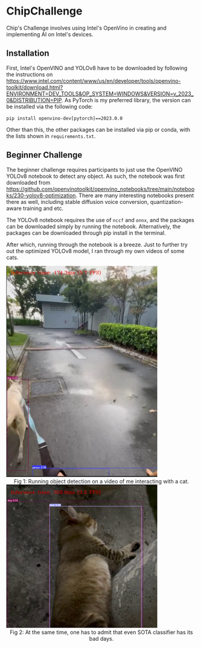 # ChipChallenge
Chip's Challenge involves using Intel's OpenVino in creating and implementing 
AI on Intel's devices.

## Installation
First, Intel's OpenVINO and YOLOv8 have to be downloaded by following the 
instructions on https://www.intel.com/content/www/us/en/developer/tools/openvino-toolkit/download.html?ENVIRONMENT=DEV_TOOLS&OP_SYSTEM=WINDOWS&VERSION=v_2023_0&DISTRIBUTION=PIP.
As PyTorch is my preferred library, the version can be installed via the
following code:
```
pip install openvino-dev[pytorch]==2023.0.0
```
Other than this, the other packages can be installed via pip or conda, with the
lists shown in `requirements.txt`.

## Beginner Challenge
The beginner challenge requires participants to just use the OpenVINO YOLOv8 
notebook to detect any object. As such, the notebook was first downloaded from
https://github.com/openvinotoolkit/openvino_notebooks/tree/main/notebooks/230-yolov8-optimization.
There are many interesting notebooks present there as well, including stable 
diffusion voice conversion, quantization-aware training and etc.

The YOLOv8 notebook requires the use of `nccf` and `onnx`, and the packages can
be downloaded simply by running the notebook. Alternatively, the packages can 
be downloaded through pip install in the terminal. 

After which, running through the notebook is a breeze. Just to further try out 
the optimized YOLOv8 model, I ran through my own videos of some cats.

<img src="https://github.com/CongSheng/ChipChallenge/blob/0434809d8809ebb385f9d92a234a28abc3e80cc3/images/primprim_snip.png" width="400" alt="Adorable cat">
<center>Fig 1: Running object detection on a video of me interacting with a cat.</center>

<img src="https://github.com/CongSheng/ChipChallenge/blob/b53de9131fb555c4c361d34bcf671b48f49df802/images/cat_as_bear.PNG" width="400" alt="Cat classified as bear - Failed example">
<center>Fig 2: At the same time, one has to admit that even SOTA classifier has its bad days.</center>
